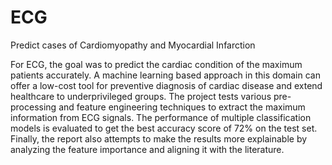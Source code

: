 # ECG
Predict cases of Cardiomyopathy and Myocardial Infarction

For ECG, the goal was to predict the cardiac condition of the maximum patients accurately. A machine learning based approach in this domain can offer a low-cost tool for preventive diagnosis of cardiac disease and extend healthcare to underprivileged groups. The project tests various pre-processing and feature engineering techniques to extract the maximum information from ECG signals. The performance of multiple classification models is evaluated to get the best accuracy score of 72% on the test set. Finally, the report also attempts to make the results more explainable by analyzing the feature importance and aligning it with the literature.
